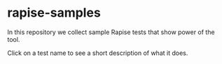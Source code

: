 # rapise-samples

In this repository we collect sample Rapise tests that show power of the tool.

Click on a test name to see a short description of what it does.
